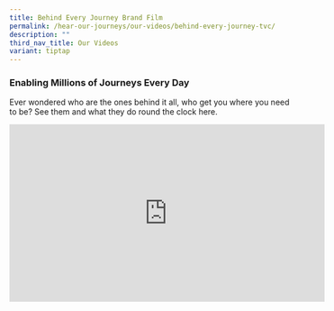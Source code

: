 ```yaml
---
title: Behind Every Journey Brand Film
permalink: /hear-our-journeys/our-videos/behind-every-journey-tvc/
description: ""
third_nav_title: Our Videos
variant: tiptap
---
```

### Enabling Millions of Journeys Every Day

Ever wondered who are the ones behind it all, who get you where you need to be? See them and what they do round the clock here.

<div class="bp-youtube">

<iframe allowfullscreen="" allow="accelerometer; autoplay; clipboard-write; encrypted-media; gyroscope; picture-in-picture; web-share" frameborder="0" title="YouTube video player" src="https://www.youtube.com/embed/hMckWwuLYm8?si=f-JBMeqVn4Z3pkYl" height="315" width="560"></iframe>

</div>